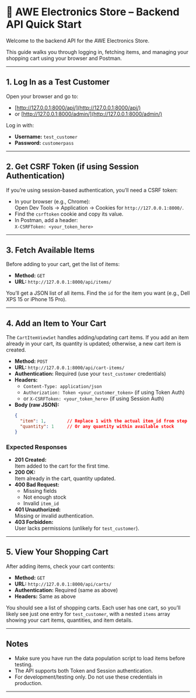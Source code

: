 # 🛒 AWE Electronics Store – Backend API Quick Start

Welcome to the backend API for the AWE Electronics Store.

This guide walks you through logging in, fetching items, and managing your shopping cart using your browser and Postman.

---

## 1. Log In as a Test Customer

Open your browser and go to:

- [http://127.0.0.1:8000/api/](http://127.0.0.1:8000/api/)
- or [http://127.0.0.1:8000/admin/](http://127.0.0.1:8000/admin/)

Log in with:

- **Username:** `test_customer`
- **Password:** `customerpass`

---

## 2. Get CSRF Token (if using Session Authentication)

If you’re using session-based authentication, you’ll need a CSRF token:

- In your browser (e.g., Chrome):  
  Open Dev Tools → Application → Cookies for `http://127.0.0.1:8000/`.
- Find the `csrftoken` cookie and copy its value.
- In Postman, add a header:  
  `X-CSRFToken: <your_token_here>`

---

## 3. Fetch Available Items

Before adding to your cart, get the list of items:

- **Method:** `GET`
- **URL:** `http://127.0.0.1:8000/api/items/`

You’ll get a JSON list of all items. Find the `id` for the item you want (e.g., Dell XPS 15 or iPhone 15 Pro).

---

## 4. Add an Item to Your Cart

The `CartItemViewSet` handles adding/updating cart items. If you add an item already in your cart, its quantity is updated; otherwise, a new cart item is created.

- **Method:** `POST`
- **URL:** `http://127.0.0.1:8000/api/cart-items/`
- **Authentication:** Required (use your `test_customer` credentials)
- **Headers:**
  - `Content-Type: application/json`
  - `Authorization: Token <your_customer_token>` (if using Token Auth)
  - or `X-CSRFToken: <your_token_here>` (if using Session Auth)
- **Body (raw JSON):**
  ```json
  {
    "item": 1,        // Replace 1 with the actual item_id from step 3
    "quantity": 1     // Or any quantity within available stock
  }
  ```

### Expected Responses

- **201 Created:**  
  Item added to the cart for the first time.
- **200 OK:**  
  Item already in the cart, quantity updated.
- **400 Bad Request:**  
  - Missing fields  
  - Not enough stock  
  - Invalid `item_id`
- **401 Unauthorized:**  
  Missing or invalid authentication.
- **403 Forbidden:**  
  User lacks permissions (unlikely for `test_customer`).

---

## 5. View Your Shopping Cart

After adding items, check your cart contents:

- **Method:** `GET`
- **URL:** `http://127.0.0.1:8000/api/carts/`
- **Authentication:** Required (same as above)
- **Headers:** Same as above

You should see a list of shopping carts. Each user has one cart, so you’ll likely see just one entry for `test_customer`, with a nested `items` array showing your cart items, quantities, and item details.

---

## Notes

- Make sure you have run the data population script to load items before testing.
- The API supports both Token and Session authentication.
- For development/testing only. Do not use these credentials in production.

---
